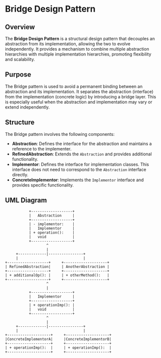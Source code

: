 # Bridge Design Pattern  

## Overview  

The **Bridge Design Pattern** is a structural design pattern that decouples an abstraction from its implementation, allowing the two to evolve independently. It provides a mechanism to combine multiple abstraction hierarchies with multiple implementation hierarchies, promoting flexibility and scalability.  

## Purpose  

The Bridge pattern is used to avoid a permanent binding between an abstraction and its implementation. It separates the abstraction (interface) from the implementation (concrete logic) by introducing a bridge layer. This is especially useful when the abstraction and implementation may vary or extend independently.  

## Structure  

The Bridge pattern involves the following components:  

- **Abstraction**: Defines the interface for the abstraction and maintains a reference to the implementer.  
- **RefinedAbstraction**: Extends the `Abstraction` and provides additional functionality.  
- **Implementor**: Defines the interface for implementation classes. This interface does not need to correspond to the `Abstraction` interface directly.  
- **ConcreteImplementor**: Implements the `Implementor` interface and provides specific functionality.  

## UML Diagram  

```plaintext  
           +-------------------+
           |   Abstraction     |
           +-------------------+
           | - implementor:    |
           |   Implementor     |
           | + operation():    |
           |   void            |
           +-------------------+
                   ^
                   |
     +-------------|----------------+
     |                              |
+-------------------+     +--------------------+
| RefinedAbstraction|     | AnotherAbstraction |
+-------------------+     +--------------------+
| + additionalOp(): |     | + otherMethod():   |
+-------------------+     +--------------------+
                   ^
                   |
           +-------------------+
           |   Implementor     |
           +-------------------+
           | + operationImp(): |
           |   void            |
           +-------------------+
                   ^
                   |
     +-------------|----------------+
     |                              |
+--------------------+     +--------------------+
|ConcreteImplementorA|     |ConcreteImplementorB|
+--------------------+     +--------------------+
| + operationImp():  |     | + operationImp():  |
+--------------------+     +--------------------+
